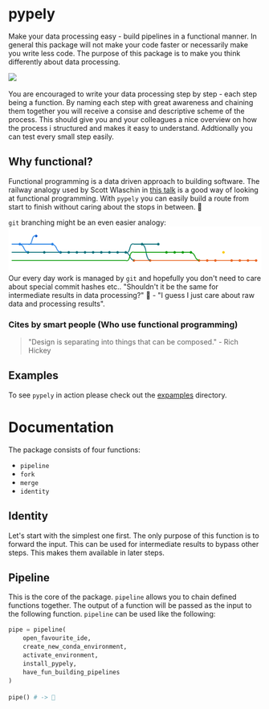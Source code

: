 # pypely
Make your data processing easy - build pipelines in a functional manner. In general this package will not make your code faster or necessarily make you write less code. The purpose of this package is to make you think differently about data processing. 

![](https://media.giphy.com/media/SACoDGYTvVNhZYNb5a/giphy.gif)

You are encouraged to write your data processing step by step - each step being a function. By naming each step with great awareness and chaining them together you will receive a consise and descriptive scheme of the process. This should give you and your colleagues a nice overview on how the process i structured and makes it easy to understand.
 Addtionally you can test every small step easily.

## Why functional?
Functional programming is a data driven approach to building software. The railway analogy used by Scott Wlaschin in [this talk](https://youtu.be/Nrp_LZ-XGsY?t=2617) is a good way of looking at functional programming. With `pypely` you can easily build a route from start to finish without caring about the stops in between. :steam_locomotive:

`git` branching might be an even easier analogy: 
![alt text](./assets/git_branch.png?raw=true)
Our every day work is managed by `git` and hopefully you don't need to care about special commit hashes etc.. "Shouldn't it be the same for intermediate results in data processing?" :thinking: - "I guess I just care about raw data and processing results". 

### Cites by smart people (Who use functional programming) 
> "Design is separating into things that can be composed." - Rich Hickey

## Examples
To see `pypely` in action please check out the [expamples](./src/examples) directory.

# Documentation
The package consists of four functions:
* `pipeline`
* `fork`
* `merge`
* `identity`

## Identity
Let's start with the simplest one first. The only purpose of this function is to forward the input. This can be used for intermediate results to bypass other steps. This makes them available in later steps.

## Pipeline
This is the core of the package. `pipeline` allows you to chain defined functions together. The output of a function will be passed as the input to the following function. `pipeline` can be used like the following:

```python
pipe = pipeline(
    open_favourite_ide,
    create_new_conda_environment,
    activate_environment,
    install_pypely,
    have_fun_building_pipelines 
)

pipe() # -> 🥳
```